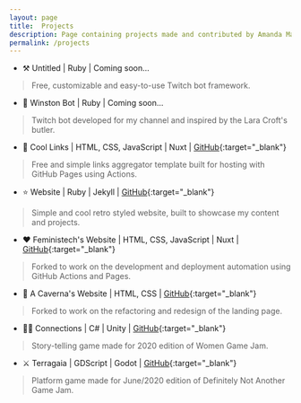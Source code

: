 ```yaml
---
layout: page
title:  Projects
description: Page containing projects made and contributed by Amanda Martins
permalink: /projects
---
```


- ⚒️ Untitled | Ruby | Coming soon...
> Free, customizable and easy-to-use Twitch bot framework.
- 🤖 Winston Bot | Ruby | Coming soon...
> Twitch bot developed for my channel and inspired by the Lara Croft's butler.
- 📎 Cool Links | HTML, CSS, JavaScript | Nuxt | [GitHub](https://github.com/AmandaMartinsDev/cool-links){:target="_blank"}
> Free and simple links aggregator template built for hosting with GitHub Pages using Actions.
- ⭐ Website | Ruby | Jekyll | [GitHub](https://github.com/AmandaMartinsDev/website){:target="_blank"}
> Simple and cool retro styled website, built to showcase my content and projects.
- ❤️ Feministech's Website | HTML, CSS, JavaScript | Nuxt | [GitHub](https://github.com/AmandaMartinsDev/feministech){:target="_blank"}
> Forked to work on the development and deployment automation using GitHub Actions and Pages.
- 💙 A Caverna's Website | HTML, CSS | [GitHub](https://github.com/AmandaMartinsDev/caverna){:target="_blank"}
> Forked to work on the refactoring and redesign of the landing page.
- 🏳️‍🌈 Connections | C# | Unity | [GitHub](https://github.com/AmandaMartinsDev/connections){:target="_blank"}
> Story-telling game made for 2020 edition of Women Game Jam.
- ⚔️ Terragaia | GDScript | Godot | [GitHub](https://github.com/AmandaMartinsDev/terragaia){:target="_blank"}
> Platform game made for June/2020 edition of Definitely Not Another Game Jam.
